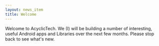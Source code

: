 ```yaml
---
layout: news_item
title: Welcome
---
```

Welcome to AcyclicTech. We (I) will be building a number of interesting, 
useful Android apps and Libraries over the next few months. Please
stop back to see what's new.